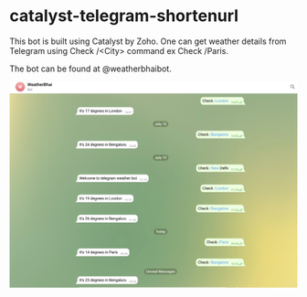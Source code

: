 # catalyst-telegram-shortenurl
This bot is built using Catalyst by Zoho. One can get weather details from Telegram using Check /&lt;City> command ex Check /Paris.



The bot can be found at @weatherbhaibot.



![alt text](https://github.com/shankar-tester901/catalyst-telegram-shortenurl/blob/main/weatherbotapp/weatherbhai.png)
